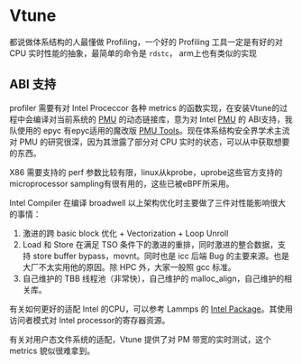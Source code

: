 # Vtune
都说做体系结构的人最懂做 Profiling，一个好的 Profiling 工具一定是有好的对 CPU 实时性能的抽象，最简单的命令是 `rdstc`， arm上也有类似的实现

## ABI 支持
profiler 需要有对 Intel Proceccor 各种 metrics 的函数实现，在安装Vtune的过程中会编译对当前系统的 [PMU](https://software.intel.com/content/www/us/en/develop/articles/intel-performance-counter-monitor.html) 的动态链接库，意为对 Intel [PMU](https://halobates.de/blog/p/245) 的 ABI支持，我队使用的 epyc 有epyc适用的魔改版 [PMU Tools]( https://github.com/AMDESE/amd-perf-tools)。现在体系结构安全界学术主流对 PMU 的研究很深，因为其泄露了部分对 CPU 实时的状态，可以从中获取想要的东西。

X86 需要支持的 perf 参数比较有限，linux从kprobe，uprobe这些官方支持的 microprocessor sampling有很有用的，这些已被eBPF所采用。

Intel Compiler 在编译 broadwell 以上架构优化时主要做了三件对性能影响很大的事情：
1. 激进的跨 basic block 优化 + Vectorization + Loop Unroll
2. Load 和 Store 在满足 TSO 条件下的激进的重排，同时激进的整合数据，支持 store buffer bypass，movnt。同时也是 icc 后端 Bug 的主要来源。也是大厂不太实用他的原因。除 HPC 外，大家一般照 gcc 标准。
3. 自己维护的 TBB 线程池（非常快），自己维护的 malloc_align，自己维护的相关库。

有关如何更好的适配 Intel 的CPU，可以参考 Lammps 的 [Intel Package](https://github.com/lammps/lammps/blob/50e8d7c36bcb4a25963770b202ae08caa2db9130/src/INTEL/intel_buffers.h#L45)。其使用访问者模式对 Intel processor的寄存器资源。

有关对用户态文件系统的适配，Vtune 提供了对 PM 带宽的实时测试，这个 metrics 貌似很难拿到。